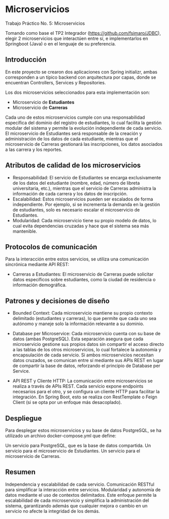 # Microservicios
Trabajo Práctico No. 5: Microservicios

Tomando como base el TP2 Integrador (https://github.com/fsimaro/JDBC), elegir 2 microservicios que interactúen entre sí, e implementarlos en Springboot (Java) o
en el lenguaje de su preferencia.

## Introducción

En este proyecto se crearon dos aplicaciones con Spring initializr, ambas corresponden a un típico backend con arquitectura por capas, donde se encuentran Controllers, Services y Repositories.

Los dos microservicios seleccionados para esta implementación son:

- Microservicio de **Estudiantes**
- Microservicio de **Carreras**

Cada uno de estos microservicios cumple con una responsabilidad específica del dominio del registro de estudiantes, lo cual facilita la gestión modular del sistema y permite la evolución independiente de cada servicio. El microservicio de Estudiantes será responsable de la creación y administración de los datos de cada estudiante, mientras que el microservicio de Carreras gestionará las inscripciones, los datos asociados a las carrera y los reportes.

## Atributos de calidad de los microservicios

- Responsabilidad: El servicio de Estudiantes se encarga exclusivamente de los datos del estudiante (nombre, edad, número de libreta universitaria, etc.), mientras que el servicio de Carreras administra la información de cada carrera y los datos de inscripción.
- Escalabilidad: Estos microservicios pueden ser escalados de forma independiente. Por ejemplo, si se incrementa la demanda en la gestión de estudiantes, solo es necesario escalar el microservicio de Estudiantes.
- Modularidad: Cada microservicio tiene su propio modelo de datos, lo cual evita dependencias cruzadas y hace que el sistema sea más mantenible.

## Protocolos de comunicación

Para la interacción entre estos servicios, se utiliza una comunicación sincrónica mediante API REST:

- Carreras a Estudiantes: El microservicio de Carreras puede solicitar datos específicos sobre estudiantes, como la ciudad de residencia o información demográfica.

## Patrones y decisiones de diseño

- Bounded Context: Cada microservicio mantiene su propio contexto delimitado (estudiantes y carreras), lo que permite que cada uno sea autónomo y maneje solo la información relevante a su dominio.

- Database per Microservice: Cada microservicio cuenta con su base de datos (ambas PostgreSQL). Esta separación asegura que cada microservicio gestione sus propios datos sin compartir el acceso directo a las tablas de los otros microservicios, lo cual fortalece la autonomía y encapsulación de cada servicio. Si ambos microservicios necesitan datos cruzados, se comunican entre sí mediante sus APIs REST en lugar de compartir la base de datos, reforzando el principio de Database per Service.

- API REST y Cliente HTTP: La comunicación entre microservicios se realiza a través de APIs REST. Cada servicio expone endpoints necesarios para el otro, y se configura un cliente HTTP para facilitar la integración. En Spring Boot, esto se realiza con RestTemplate o Feign Client (si se opta por un enfoque más desacoplado).

## Despliegue

Para desplegar estos microservicios y su base de datos PostgreSQL, se ha utilizado un archivo docker-compose.yml que define:

Un servicio para PostgreSQL, que es la base de datos compartida.
Un servicio para el microservicio de Estudiantes.
Un servicio para el microservicio de Carreras.

## Resumen 

Independencia y escalabilidad de cada servicio.
Comunicación RESTful para simplificar la interacción entre servicios.
Modularidad y autonomía de datos mediante el uso de contextos delimitados.
Este enfoque permite la escalabilidad de cada microservicio y simplifica la administración del sistema, garantizando además que cualquier mejora o cambio en un servicio no afecte la integridad de los demás.
